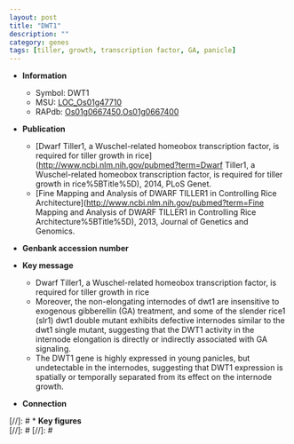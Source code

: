 ```yaml
---
layout: post
title: "DWT1"
description: ""
category: genes
tags: [tiller, growth, transcription factor, GA, panicle]
---
```


* **Information**  
    + Symbol: DWT1  
    + MSU: [LOC_Os01g47710](http://rice.plantbiology.msu.edu/cgi-bin/ORF_infopage.cgi?orf=LOC_Os01g47710)  
    + RAPdb: [Os01g0667450](http://rapdb.dna.affrc.go.jp/viewer/gbrowse_details/irgsp1?name=Os01g0667450),[Os01g0667400](http://rapdb.dna.affrc.go.jp/viewer/gbrowse_details/irgsp1?name=Os01g0667400)  

* **Publication**  
    + [Dwarf Tiller1, a Wuschel-related homeobox transcription factor, is required for tiller growth in rice](http://www.ncbi.nlm.nih.gov/pubmed?term=Dwarf Tiller1, a Wuschel-related homeobox transcription factor, is required for tiller growth in rice%5BTitle%5D), 2014, PLoS Genet.
    + [Fine Mapping and Analysis of DWARF TILLER1 in Controlling Rice Architecture](http://www.ncbi.nlm.nih.gov/pubmed?term=Fine Mapping and Analysis of DWARF TILLER1 in Controlling Rice Architecture%5BTitle%5D), 2013, Journal of Genetics and Genomics.

* **Genbank accession number**  

* **Key message**  
    + Dwarf Tiller1, a Wuschel-related homeobox transcription factor, is required for tiller growth in rice
    + Moreover, the non-elongating internodes of dwt1 are insensitive to exogenous gibberellin (GA) treatment, and some of the slender rice1 (slr1) dwt1 double mutant exhibits defective internodes similar to the dwt1 single mutant, suggesting that the DWT1 activity in the internode elongation is directly or indirectly associated with GA signaling.
    + The DWT1 gene is highly expressed in young panicles, but undetectable in the internodes, suggesting that DWT1 expression is spatially or temporally separated from its effect on the internode growth.

* **Connection**  

[//]: # * **Key figures**  
[//]: # 
[//]: # 

